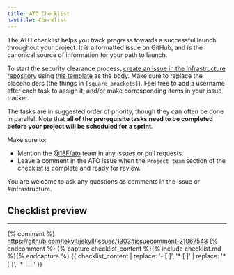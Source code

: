 ```yaml
---
title: ATO Checklist
navtitle: Checklist
---
```


The ATO checklist helps you track progress towards a successful launch throughout your project. It is a formatted issue on GitHub, and is the canonical source of information for your path to launch.

To start the security clearance process, [create an issue in the Infrastructure repository](https://github.com/18F/Infrastructure/issues/new?title=ATO+for+%5Bproject%5D-+due+%5Bdeadline%5D) using [this template](https://raw.githubusercontent.com/18F/before-you-ship/master/_includes/checklist.md) as the body. Make sure to replace the placeholders (the things in `[square brackets]`). Feel free to add a username after each task to assign it, and/or make corresponding items in your issue tracker.

The tasks are in suggested order of priority, though they can often be done in parallel. Note that **all of the prerequisite tasks need to be completed before your project will be scheduled for a sprint**.

Make sure to:

* Mention the [@18F/ato](https://github.com/orgs/18F/teams/ato) team in any issues or pull requests.
* Leave a comment in the ATO issue when the `Project team` section of the checklist is complete and ready for review.

You are welcome to ask any questions as comments in the issue or #infrastructure.

## Checklist preview

---

{% comment %} https://github.com/jekyll/jekyll/issues/1303#issuecomment-21067548 {% endcomment %}
{% capture checklist_content %}{% include checklist.md %}{% endcapture %}
{{ checklist_content | replace: '- [ ]', '* [ ]' | replace: '* [ ]', '* <input type="checkbox" disabled>' }}

